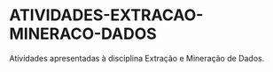 # ATIVIDADES-EXTRACAO-MINERACO-DADOS
Atividades apresentadas à disciplina Extração e Mineração de Dados.
